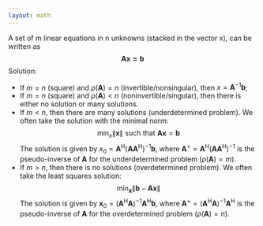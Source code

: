 ```yaml
---
layout: math
---
```

A set of m linear equations in n unknowns (stacked in the vector x), can be written as
$$
\boldsymbol{A x=b}
$$
Solution:


- If $m=n$ (square) and $\rho(\boldsymbol{A})=n$ (invertible/nonsingular), then $x=\boldsymbol{A}^{-1} \boldsymbol{b}$;
- If $m=n$ (square) and $\rho(\boldsymbol{A})<n$ (noninvertible/singular), then there is either no solution or many solutions.
- If $m<n$, then there are many solutions (underdetermined problem). We often take the solution with the minimal norm:
$$
\min _x\|\boldsymbol{x}\| \text { such that } \boldsymbol{A} \boldsymbol{x}=\boldsymbol{b}
$$
The solution is given by $x_0=\boldsymbol{A}^{\mathrm{H}}\left(\boldsymbol{A A ^ { \mathrm { H } }}\right)^{-1} \boldsymbol{b}$, where $\boldsymbol{A}^{+}=\boldsymbol{A}^{\mathrm{H}}\left(\boldsymbol{A A ^ { \mathrm { H } }}\right)^{-1}$ is the pseudo-inverse of $\boldsymbol{A}$ for the underdetermined problem ($\rho(\boldsymbol{A})=m$).
- If $m>n$, then there is no solutions (overdetermined problem). We often take the least squares solution:
$$
\min _{\boldsymbol{x}}\|\boldsymbol{b}-\boldsymbol{A} \boldsymbol{x}\|
$$
The solution is given by $\boldsymbol{x}_0=\left(\boldsymbol{A}^{\mathrm{H}} \boldsymbol{A}\right)^{-1} \boldsymbol{A}^{\mathrm{H}} \boldsymbol{b}$, where $\boldsymbol{A}^{+}=\left(\boldsymbol{A}^{\mathrm{H}} \boldsymbol{A}\right)^{-1} \boldsymbol{A}^{\mathrm{H}}$ is the pseudo-inverse of $\boldsymbol{A}$ for the overdetermined problem ($\rho(\boldsymbol{A})=n$).

